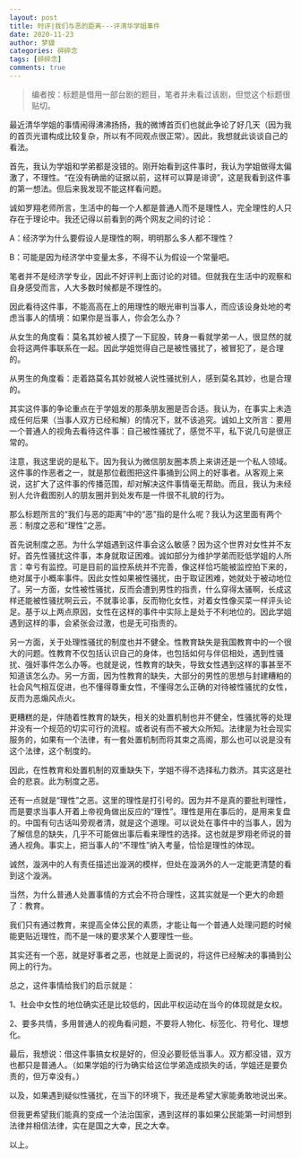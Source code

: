 ```yaml
---
layout: post
title: 时评|我们与恶的距离---评清华学姐事件 
date: 2020-11-23
author: 梦貘
categories: 碎碎念
tags: [碎碎念]
comments: true
---
```


> 编者按：标题是借用一部台剧的题目，笔者并未看过该剧，但觉这个标题很贴切。

最近清华学姐的事情闹得沸沸扬扬，我的微博首页们也就此争论了好几天（因为我的首页光谱构成比较复杂，所以有不同观点很正常）。因此，我想就此谈谈自己的看法。

首先，我认为学姐和学弟都是没错的。刚开始看到这件事时，我认为学姐做得太偏激了，不理性。“在没有确凿的证据以前，这样可以算是诽谤”，这是我看到这件事的第一想法。但后来我发现不能这样看问题。

诚如罗翔老师所言，生活中的每一个人都是普通人而不是理性人，完全理性的人只存在于理论中。我还记得以前看到的两个网友之间的讨论：

A：经济学为什么要假设人是理性的啊，明明那么多人都不理性？

B：可能是因为经济学中变量太多，不得不认为假设一个常量吧。

笔者并不是经济学专业，因此不好评判上面讨论的对错。但就我在生活中的观察和自身感受而言，人大多数时候都是不理性的。

因此看待这件事，不能高高在上的用理性的眼光审判当事人，而应该设身处地的考虑当事人的情境：如果你是当事人，你会怎么办？

从女生的角度看：莫名其妙被人摸了一下屁股，转身一看就学弟一人，很显然的就会将这两件事联系在一起。因此学姐觉得自己是被性骚扰了，被冒犯了，是合理的。

从男生的角度看：走着路莫名其妙就被人说性骚扰别人，感到莫名其妙，也是合理的。

其实这件事的争论重点在于学姐发的那条朋友圈是否合适。我认为，在事实上未造成任何后果（当事人双方已经和解）的情况下，就不该追究。诚如上文所言：要用一个普通人的视角去看待这件事：自己被性骚扰了，感觉不平，私下说几句是很正常的。

注意，我这里说的是私下。因为我认为微信朋友圈本质上来讲还是一个私人领域。这件事的作恶者之一，就是那位截图把这件事捅到公网上的好事者。从客观上来说，这扩大了这件事的传播范围，却对解决这件事情毫无帮助。而且，我认为未经别人允许截图别人的朋友圈并到处发布是一件很不礼貌的行为。

那么标题所言的“我们与恶的距离”中的“恶”指的是什么呢？我认为这里面有两个恶：制度之恶和“理性”之恶。

首先说制度之恶。为什么学姐遇到这件事会这么敏感？因为这个世界对女性并不友好。首先性骚扰这件事，本身就取证困难。诚如部分为维护学弟而贬低学姐的人所言：幸亏有监控。可是目前的监控系统并不完善，像这样恰巧能被监控拍下来的，绝对属于小概率事件。因此女性如果被性骚扰，由于取证困难，她就处于被动地位了。另一方面，女性被性骚扰，反而会遭到男性的指责，什么穿得太骚啊，长成这样还能被性骚扰啊云云，不就事论事，反而物化女性，对着女性像买菜一样评头论足。基于以上两点原因，女性在这样的事件中实际上是处于不利地位的。因此学姐遇到这样的事，会紧张会过激，也是无可指责的。

另一方面，关于处理性骚扰的制度也并不健全。性教育缺失是我国教育中的一个很大的问题。性教育不仅包括认识自己的身体，也包括如何与伴侣相处，遇到性骚扰、强奸事件怎么办等。也就是说，性教育的缺失，导致女性遇到这样的事甚至不知道该怎么办。另一方面，因为性教育的缺失，大部分的男性的思想与封建糟粕的社会风气相互促进，也不懂得尊重女性，不懂得怎么正确的对待被性骚扰的女性，反而为恶煽风点火。

更糟糕的是，伴随着性教育的缺失，相关的处置机制也并不健全，性骚扰等的处理并没有一个规范的切实可行的流程。或者说有而不被大众所知。法律是为社会现实服务的，如果有一个法律，有一套处置机制而将其束之高阁，那么也可以说是没有这个法律，这个制度的。

因此，在性教育和处置机制的双重缺失下，学姐不得不选择私力救济。其实这是社会的悲哀。此为制度之恶。

还有一点就是“理性”之恶。这里的理性是打引号的。因为并不是真的要批判理性，而是要求当事人开着上帝视角做出反应的“理性”。理性是用在事后的，是用来复盘的。中国有句古话叫旁观者清，就是这个道理。可以说处在事件中的当事人，因为了解信息的缺失，几乎不可能做出事后看来理性的选择。这也就是罗翔老师说的普通人视角。事实上，把当事人的“不理性”纳入考量，恰恰是理性的体现。

诚然，漩涡中的人有责任描述出漩涡的模样，但处在漩涡外的人一定能更清楚的看到这个漩涡。

当然，为什么普通人处置事情的方式会不符合理性，这其实就是一个更大的命题了：教育。

我们只有通过教育，来提高全体公民的素质，才能让每一个普通人处理问题的时候能更贴近理性，而不是一味的要求某个人要理性一些。

其实还有一个恶，就是好事者之恶，也就是上面说的，将这件已经解决的事捅到公网上的行为。

总之，这件事情给我们的启示就是：

1、社会中女性的地位确实还是比较低的，因此平权运动在当今的体现就是女权。

2、要多共情，多用普通人的视角看问题，不要将人物化、标签化、符号化、理想化。

最后，我想说：借这件事搞女权是好的，但没必要贬低当事人。双方都没错，双方也都只是普通人。（如果学姐的行为确实给这位学弟造成损失的话，学姐还是要负责的，但万幸没有。）

以及，如果遇到疑似性骚扰，在当下的环境下，我还是希望大家能勇敢地说出来。

但我更希望我们能真的变成一个法治国家，遇到这样的事如果公民能第一时间想到法律并相信法律，实在是国之大幸，民之大幸。

以上。
